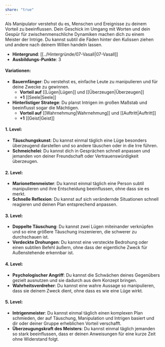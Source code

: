 ```yaml
---
share: "true"
---
```

Als Manipulator verstehst du es, Menschen und Ereignisse zu deinem Vorteil zu beeinflussen. Dein Geschick im Umgang mit Worten und dein Gespür für zwischenmenschliche Dynamiken machen dich zu einem Meister der Intrige. Du kannst subtil die Fäden hinter den Kulissen ziehen und andere nach deinem Willen handeln lassen.  
  
- **Hintergrund**: [[../Hintergründe/07-Vasall|07-Vasall]]  
- **Ausbildungs-Punkte**: 3  
  
#### **Variationen:**  
  
- **Bauernfänger**: Du verstehst es, einfache Leute zu manipulieren und für deine Zwecke zu gewinnen.  
    - **Vorteil auf** [[Lügen|Lügen]] und [[Überzeugen|Überzeugen]]  
    - **+1** [[Seele|Seele]]  
- **Hinterlistiger Stratege**: Du planst Intrigen im großen Maßstab und beeinflusst sogar die Mächtigen.  
    - **Vorteil auf** [[Wahrnehmung|Wahrnehmung]] und [[Auftritt|Auftritt]]  
    - **+1** [[Geist|Geist]]  
  
#### **1. Level:**  
  
- **Täuschungskunst**: Du kannst einmal täglich eine Lüge besonders überzeugend darstellen und so andere täuschen oder in die Irre führen.  
- **Schmeichelei**: Du kannst dich in Gesprächen schnell anpassen und jemanden von deiner Freundschaft oder Vertrauenswürdigkeit überzeugen.  
  
#### **2. Level:**  
  
- **Marionettenmeister**: Du kannst einmal täglich eine Person subtil manipulieren und ihre Entscheidung beeinflussen, ohne dass sie es merkt.  
- **Schnelle Reflexion**: Du kannst auf sich verändernde Situationen schnell reagieren und deinen Plan entsprechend anpassen.  
  
#### **3. Level:**  
  
- **Doppelte Täuschung**: Du kannst zwei Lügen miteinander verknüpfen und so eine größere Täuschung inszenieren, die schwerer zu durchschauen ist.  
- **Verdeckte Drohungen**: Du kannst eine versteckte Bedrohung oder einen subtilen Befehl äußern, ohne dass der eigentliche Zweck für Außenstehende erkennbar ist.  
  
#### **4. Level:**  
  
- **Psychologischer Angriff**: Du kannst die Schwächen deines Gegenübers gezielt ausnutzen und sie dadurch aus dem Konzept bringen.  
- **Wahrheitsverdreher**: Du kannst eine wahre Aussage so manipulieren, dass sie deinem Zweck dient, ohne dass es wie eine Lüge wirkt.  
  
#### **5. Level:**  
  
- **Intrigenmeister**: Du kannst einmal täglich einen komplexen Plan schmieden, der auf Täuschung, Manipulation und Intrigen basiert und dir oder deiner Gruppe erheblichen Vorteil verschafft.  
- **Überzeugungskraft des Meisters**: Du kannst einmal täglich jemanden so stark beeinflussen, dass er deinen Anweisungen für eine kurze Zeit ohne Widerstand folgt.